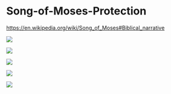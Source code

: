 # Song-of-Moses-Protection
https://en.wikipedia.org/wiki/Song_of_Moses#Biblical_narrative


![](https://revelationscriptures.com/wp-content/uploads/2020/01/The-Song-of-Moses-Order-of-the-Seals-and-Trumpets-Book-of-Revelation-.jpg)

![](https://slideplayer.com/slide/4305802/14/images/89/%2310+08+August.jpg)

![](https://slideplayer.com/slide/4305802/)

![](https://slideplayer.com/slide/4305802/)


![](https://i.pinimg.com/originals/fc/b1/3a/fcb13aac0bbc97eff14852bca0c60cbf.jpg)
